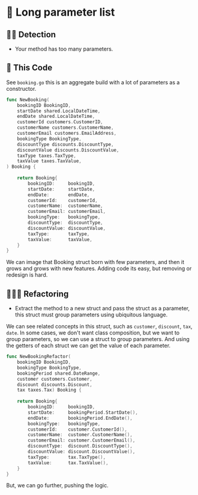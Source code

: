 # 💈 Long parameter list

## 🥷🏻 Detection

- Your method has too many parameters.

## 💠 This Code

See `booking.go` this is an aggregate build with a lot of parameters as a constructor.
```go
func NewBooking(
    bookingID BookingID,
    startDate shared.LocalDateTime,
    endDate shared.LocalDateTime,
    customerId customers.CustomerID,
    customerName customers.CustomerName,
    customerEmail customers.EmailAddress,
    bookingType BookingType,
    discountType discounts.DiscountType,
    discountValue discounts.DiscountValue,
    taxType taxes.TaxType,
    taxValue taxes.TaxValue,
) Booking {
	
    return Booking{
        bookingID:     bookingID,
        startDate:     startDate,
        endDate:       endDate,
        customerId:    customerId,
        customerName:  customerName,
        customerEmail: customerEmail,
        bookingType:   bookingType,
        discountType:  discountType,
        discountValue: discountValue,
        taxType:       taxType,
        taxValue:      taxValue,
    }
}
```
We can image that Booking struct born with few parameters, and then it grows and grows with new features.
Adding code its easy, but removing or redesign is hard.


## 🧑🏻‍🔬 Refactoring

- Extract the method to a new struct and pass the struct as a parameter, this struct must group parameters using ubiquitous language.

We can see related concepts in this struct, such as `customer`, `discount`, `tax`, `date`. In some cases, we don't want class composition, but we want to group parameters, so we can use a struct to group parameters. 
And using the getters of each struct we can get the value of each parameter.

```go
func NewBookingRefactor(
    bookingID BookingID,
    bookingType BookingType,
    bookingPeriod shared.DateRange,
    customer customers.Customer,
    discount discounts.Discount,
    tax taxes.Tax) Booking {
	
    return Booking{
        bookingID:     bookingID,
        startDate:     bookingPeriod.StartDate(),
        endDate:       bookingPeriod.EndDate(),
        bookingType:   bookingType,
        customerId:    customer.CustomerId(),
        customerName:  customer.CustomerName(),
        customerEmail: customer.CustomerEmail(),
        discountType:  discount.DiscountType(),
        discountValue: discount.DiscountValue(),
        taxType:       tax.TaxType(),
        taxValue:      tax.TaxValue(),
    }
}
```

But, we can go further, pushing the logic.

